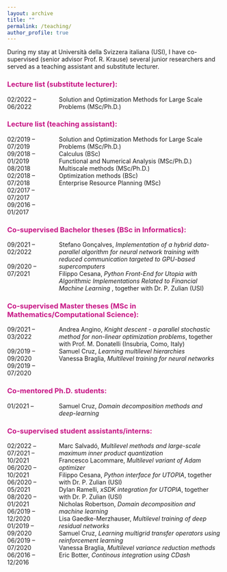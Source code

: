 ```yaml
---
layout: archive
title: ""
permalink: /teaching/
author_profile: true
---
```


During my stay at Università della Svizzera italiana (USI), I have co-supervised (senior advisor Prof. R. Krause) several junior researchers and served as a teaching assistant and substitute lecturer. 

<head>
<style>
#wrapper {
	 display: flex;
	 height:auto;
}
#years {
    display: inline-block;
    width:20%;
    height:auto;
}
#div_space {
    display: inline-block;
    width:4%;
    height:auto;
}
#titles {
    display: inline-block;
    width:75%;
    height:auto;
}
</style>
</head>
<body>	
<h3><span style="color:rgb(199, 21, 133)"> Lecture list (substitute lecturer):</span></h3>	
	<div id="wrapper">
	    <div id="years">  
	    	02/2022 – 06/2022
	    </div>
		<div id="div_space"></div>    
	    <div id="titles">  
	    	Solution and Optimization Methods for Large Scale Problems (MSc/Ph.D.)
	    </div>
	</div>
<h3><span style="color:rgb(199, 21, 133)"> Lecture list (teaching assistant):</span></h3>	
	<div id="wrapper">
	    <div id="years">  
	    	02/2019 – 07/2019 <br />
	    	09/2018 – 01/2019 <br />
	    	08/2018 <br />
	    	02/2018 – 07/2018 <br />
	    	02/2017 – 07/2017 <br />
	    	09/2016 – 01/2017 <br />
	    </div>
		<div id="div_space"></div>    
	    <div id="titles">  
	    	Solution and Optimization Methods for Large Scale Problems (MSc/Ph.D.) <br />
	    	Calculus (BSc)  <br />
	    	Functional and Numerical Analysis (MSc/Ph.D.)  <br />
	    	Multiscale methods (MSc/Ph.D.)  <br />
	    	Optimization methods (BSc)  <br />
	    	Enterprise Resource Planning (MSc) <br />
	    </div>
	</div>	
<h3><span style="color:rgb(199, 21, 133)"> Co-supervised Bachelor theses (BSc in Informatics):</span></h3>	
	<div id="wrapper">
	    <div id="years">  
	    	09/2021 – 02/2022 <br /> <br />
	    	09/2020 – 07/2021 <br /> <br />
	    </div>
		<div id="div_space"></div>    
	    <div id="titles">  
	    	Stefano Gonçalves,  <em>Implementation of a hybrid data-parallel algorithm for neural network training with reduced communication targeted to GPU-based supercomputers </em> <br />
	    	Filippo Cesana,  <em>Python Front-End for Utopia with Algorithmic Implementations Related to Financial Machine Learning </em>, together with Dr. P. Zulian (USI)<br /> 
	    </div>
	</div>	
<h3><span style="color:rgb(199, 21, 133)"> Co-supervised Master theses (MSc in Mathematics/Computational Science):</span></h3>	
	<div id="wrapper">
	    <div id="years">  
	    	09/2021 – 03/2022 <br /> <br />
	    	09/2019 – 09/2020 <br /> 
	    	09/2019 – 07/2020 <br /> 
	    </div>
		<div id="div_space"></div>    
	    <div id="titles">  
	    	Andrea Angino, <em>Knight descent - a parallel stochastic method for non-linear optimization problems</em>, together with Prof. M. Donatelli (Insubria, Como, Italy) <br />
	    	Samuel Cruz, <em>Learning multilevel hierarchies</em><br /> 
	    	Vanessa Braglia, <em>Multilevel training for neural networks</em> <br /> 
	    </div>
	</div>	
<h3><span style="color:rgb(199, 21, 133)"> Co-mentored Ph.D. students:</span></h3>	
	<div id="wrapper">
	    <div id="years">  
	    	01/2021 – <br /> 
	    </div>
		<div id="div_space"></div>    
	    <div id="titles">  
	    	Samuel Cruz, <em>Domain decomposition methods and deep-learning</em> <br /> 
	    </div>
	</div>				
<h3><span style="color:rgb(199, 21, 133)"> Co-supervised student assistants/interns:</span></h3>	
	<div id="wrapper">
	    <div id="years">  
	    	02/2022 – <br /> 
	    	07/2021 – 10/2021 <br /> 
	    	06/2020 – 10/2021 <br /> 
	    	06/2020 – 05/2021 <br /> 
	    	08/2020 – 01/2021 <br /> 
	    	06/2019 – 12/2020 <br /> 
	    	01/2019 – 09/2020 <br /> 
	    	06/2019 – 07/2020 <br /> 
	    	06/2016 – 12/2016 <br /> 
	    </div>
		<div id="div_space"></div>    
	    <div id="titles">  
	    	Marc Salvadó, <em>Multilevel methods and large-scale maximum inner product quantization</em> <br /> 
	    	Francesco Lacommare, <em>Multilevel variant of Adam optimizer</em> <br /> 
	    	Filippo Cesana, <em>Python interface for UTOPIA</em>, together with Dr. P. Zulian (USI) <br /> 
	    	Dylan Ramelli, <em>xSDK integration for UTOPIA</em>, together with Dr. P. Zulian (USI) <br /> 
	    	Nicholas Robertson, <em>Domain decomposition and machine learning</em> <br /> 
	    	Lisa Gaedke-Merzhauser, <em>Multilevel training of deep residual networks</em> <br /> 
	    	Samuel Cruz, <em>Learning multigrid transfer operators using reinforcement learning</em><br /> 
	    	Vanessa Braglia, <em>Multilevel variance reduction methods</em><br />  
	    	Eric Botter, <em>Continous integration using CDash</em><br />  
	    </div>
	</div>		
</body>











